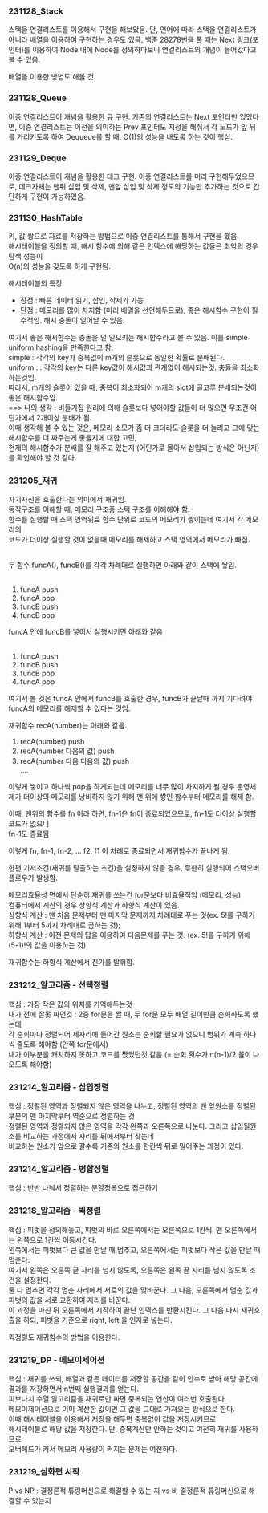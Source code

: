 <H3>231128_Stack</H3>
스택을 연결리스트를 이용해서 구현을 해보았음.
단, 언어에 따라 스택을 연결리스트가 아니라 배열을 이용하여 구현하는 경우도 있음.
백준 28278번을 풀 때는 Next 링크(포인터)를 이용하여 Node 내에 Node를 정의하다보니
연결리스트의 개념이 들어갔다고 볼 수 있음.

배열을 이용한 방법도 해볼 것.

<H3>231128_Queue</H3>
이중 연결리스트이 개념을 활용한 큐 구현.
기존의 연결리스트는 Next 포인터만 있었다면, 이중 연결리스트는 이전을 의미하는 Prev 포인터도
지정을 해줘서 각 노드가 앞 뒤를 가리키도록 하여 Dequeue를 할 때, O(1)의 성능을 내도록 하는 것이 핵심.

<H3>231129_Deque</H3>
이중 연결리스트이 개념을 활용한 데크 구현.
이중 연결리스트를 미리 구현해두었으므로, 데크자체는 맨뒤 삽입 및 삭제, 맨앞 삽입 및 삭제 정도의 기능만
추가하는 것으로 간단하게 구현이 가능하였음.

<H3>231130_HashTable</H3>
키, 값 쌍으로 자료를 저장하는 방법으로 이중 연결리스트를 통해서 구현을 했음.<br/>
해시테이블을 정의할 때, 해시 함수에 의해 같은 인덱스에 해당하는 값들은 최악의 경우 탐색 성능이 <br/>
O(n)의 성능을 갖도록 하게 구현됨.<br/>

해시테이블의 특징
- 장점 : 빠른 데이터 읽기, 삽입, 삭제가 가능
- 단점 : 메모리를 많이 차지함 (미리 배열을 선언해두므로), 좋은 해시함수 구현이 필수적임.
         해시 충돌이 일어날 수 있음.

여기서 좋은 해시함수는 충돌을 덜 일으키는 해시함수라고 볼 수 있음. 이를 simple uniform hashing을 만족한다고 함.<br/>
simple : 각각의 key가 중복없이 m개의 슬롯으로 동일한 확률로 분배된다.<br/>
uniform : : 각각의 key는 다른 key값이 해시값과 관계없이 해시되는것. 충돌을 최소화 하는것임.<br/>
따라서, m개의 슬롯이 있을 때, 중복이 최소화되어 m개의 slot에 골고루 분배되는것이 좋은 해시함수임.<br/>
==> 나의 생각 : 비둘기집 원리에 의해 슬롯보다 넣어야할 값들이 더 많으면 무조건 어딘가에서 2개이상 분배가 됨.<br/>
                이때 생각해 볼 수 있는 것은, 메모리 소모가 좀 더 크더라도 슬롯을 더 늘리고 그에 맞는 해시함수를 더 짜주는게 좋을지에 대한 고민,<br/>
                현재의 해시함수가 분배를 잘 해주고 있는지 (어딘가로 몰아서 삽입되는 방식은 아닌지)를 확인해야 할 것 같다.



<H3>231205_재귀</H3>
자기자신을 호출한다는 의미에서 재귀임.<br>
동작구조를 이해할 때, 메모리 구조중 스택 구조를 이해해야 함.<br>
함수를 실행할 때 스택 영역위로 함수 단위로 코드의 메모리가 쌓이는데 여기서 각 메모리의<br>
코드가 더이상 실행할 것이 없을때 메모리를 해제하고 스택 영역에서 메모리가 빠짐.<br><br>

두 함수 funcA(), funcB()를 각각 차례대로 실행하면 아래와 같이 스택에 쌓임.<br><br>

1. funcA push<br>
2. funcA pop<br>
3. funcB push<br>
4. funcB pop

funcA 안에 funcB를 넣어서 실행시키면 아래와 같음<br><br>

1. funcA push<br>
2. funcB push<br>
3. funcB pop<br>
4. funcA pop<br>

여기서 볼 것은 funcA 안에서 funcB를 호출한 경우, funcB가 끝날때 까지 기다려야 funcA의 메모리를
해제할 수 있다는 것임.


재귀함수 recA(number)는 아래와 같음.<br>

1. recA(number) push<br>
2. recA(number 다음의 값) push<br>
3. recA(number 다음 다음의 값) push<br>
....<br>

이렇게 쌓이고 하나씩 pop을 하게되는데 메모리를 너무 많이 차지하게 될 경우 운영체제가 더이상의 메모리를 낭비하지 않기 위해 맨 위에 쌓인 함수부터 메모리를 해제 함.<br>

이때, 맨위의 함수를 fn 이라 하면, fn-1은 fn이 종료되었으므로, fn-1도 더이상 실행할 코드가 없으니<br>
fn-1도 종료됨<br>

이렇게 fn, fn-1, fn-2, ... f2, f1 이 차례로 종료되면서 재귀함수가 끝나게 됨.<br>

한편 기저조건(재귀를 탈출하는 조건)을 설정하지 않을 경우, 무한히 실행되어 스택오버플로우가 발생함.<br>

메모리효율성 면에서 단순히 재귀를 쓰는건 for문보다 비효율적임 (메모리, 성능)<br>
컴퓨터에서 계산의 경우 상향식 계산과 하향식 계산이 있음.<br>
상향식 계산 : 맨 처음 문제부터 맨 마지막 문제까지 차례대로 푸는 것(ex. 5!를 구하기 위해 1부터 5까지 차례대로 곱하는 것);<br>
하향식 계산 : 이전 문제의 답을 이용하여 다음문제를 푸는 것. (ex. 5!를 구하기 위해 (5-1)!의 값을 이용하는 것)<br>

재귀함수는 하향식 계산에서 진가를 발휘함.<br/>

<H3>231212_알고리즘 - 선택정렬</H3>
핵심 : 가장 작은 값의 위치를 기억해두는것<br/>
내가 전에 잘못 짜던것 : 2중 for문을 짤 때, 두 for문 모두 배열 길이만큼 순회하도록 했는데<br/>
각 순회마다 정렬되어 제자리에 들어간 원소는 순회할 필요가 없으니 범위가 계속 하나씩 줄도록 해야함 (안쪽 for문에서)<br/>
내가 이부분을 캐치하지 못하고 코드를 짰었던것 같음 (= 순회 횟수가 n(n-1)/2 꼴이 나오도록 해야함)

<H3>231214_알고리즘 - 삽입정렬</H3>
핵심 : 정렬된 영역과 정렬되지 않은 영역을 나누고, 정렬된 영역의 맨 앞원소를 정렬된 부분의 맨 마지막부터 역순으로 정렬하는 것<br/>
정렬된 영역과 정렬되지 않은 영역을 각각 왼쪽과 오른쪽으로 나눈다. 그리고 삽입될원소를 비교하는 과정에서 자리를 뒤에서부터 찾는데<br/>
비교하는 원소가 앞으로 갈수록 기존의 원소를 한칸씩 뒤로 밀어주는 과정이 있다.

<H3>231214_알고리즘 - 병합정렬</H3>
핵심 : 반반 나눠서 정렬하는 분할정복으로 접근하기

<H3>231218_알고리즘 - 퀵정렬</H3>
핵심 : 피벗을 정의해놓고, 피벗의 바로 오른쪽에서는 오른쪽으로 1칸씩, 맨 오른쪽에서는 왼쪽으로 1칸씩 이동시킨다.<br/>
왼쪽에서는 피벗보다 큰 값을 만날 때 멈추고, 오른쪽에서는 피벗보다 작은 값을 만날 때 멈춘다.<br/>
여기서 왼쪽은 오른쪽 끝 자리를 넘지 않도록, 오른쪽은 왼쪽 끝 자리를 넘지 않도록 조건을 설정한다.<br/>
둘 다 멈추면 각각 멈춘 자리에서 서로의 값을 맞바꾼다. 그 다음, 오른쪽에서 멈춘 값과 피벗의 값을 서로 교환하여 자리를 바꾼다.<br/>
이 과정을 마친 뒤 오른쪽에서 시작하여 끝난 인덱스를 반환시킨다. 그 다음 다시 재귀호출을 하되, 피벗을 기준으로 right, left 을 인자로 넣는다.<br/>

퀵정렬도 재귀함수의 방법을 이용한다.

<H3>231219_DP - 메모이제이션</H3>
핵심 : 재귀를 쓰되, 배열과 같은 데이터를 저장할 공간을 같이 인수로 받아 해당 공간에 결과를 저장하면서 n번째 실행결과를 얻는다.<br/>
피보나치 수열 알고리즘을 재귀로만 짜면 중복되는 연산이 여러번 호출된다.<br/>
메모이제이션으로 이미 계산한 값이면 그 값을 그대로 가져오는 방식으로 한다.<br/>
이때 해시테이블을 이용해서 저장을 해두면 중복없이 값을 저장시키므로<br/>
해시테이블로 해당 값을 저장한다. 단, 중복계산만 안하는 것이고 여전히 재귀를 사용하므로<br/>
오버헤드가 커서 메모리 사용량이 커지는 문제는 여전하다.

<H3>231219_심화편 시작</H3>
P vs NP : 결정론적 튜링머신으로 해결할 수 있는 지 vs 비 결정론적 튜링머신으로 해결할 수 있는지<br/>
